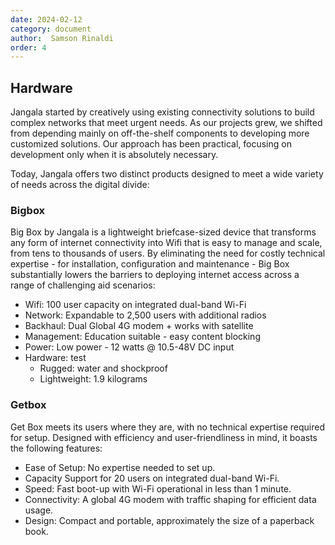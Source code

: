 ```yaml
---
date: 2024-02-12
category: document
author:  Samson Rinaldi
order: 4
---
```


## Hardware
Jangala started by creatively using existing connectivity solutions to build complex networks that meet urgent needs. As our projects grew, we shifted from depending mainly on off-the-shelf components to developing more customized solutions. Our approach has been practical, focusing on development only when it is absolutely necessary.

Today, Jangala offers two distinct products designed to meet a wide variety of needs across the digital divide:

### Bigbox
Big Box by Jangala is a lightweight briefcase-sized device that transforms any form of internet connectivity into Wifi that is easy to manage and scale, from tens to thousands of users. By eliminating the need for costly technical expertise - for installation, configuration and maintenance - Big Box substantially lowers the barriers to deploying internet access across a range of challenging aid scenarios:
* Wifi: 100 user capacity on integrated dual-band Wi-Fi
* Network: Expandable to 2,500 users with additional radios
* Backhaul: Dual Global 4G modem + works with satellite
* Management: Education suitable - easy content blocking
* Power: Low power - 12 watts @ 10.5-48V DC input
* Hardware: test
  * Rugged: water and shockproof
  * Lightweight: 1.9 kilograms

### Getbox
Get Box meets its users where they are, with no technical expertise required for setup. Designed with efficiency and user-friendliness in mind, it boasts the following features:
* Ease of Setup: No expertise needed to set up.
* Capacity Support for 20 users on integrated dual-band Wi-Fi.
* Speed: Fast boot-up with Wi-Fi operational in less than 1 minute.
* Connectivity: A global 4G modem with traffic shaping for efficient data usage.
* Design: Compact and portable, approximately the size of a paperback book.
